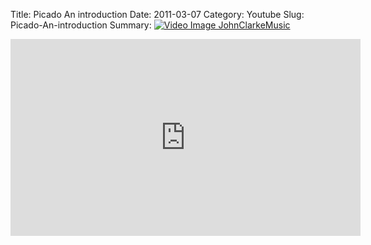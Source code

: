 Title: Picado An introduction
Date: 2011-03-07
Category: Youtube
Slug: Picado-An-introduction
Summary: <a href="/Picado-An-introduction.html"><img src="https://i.ytimg.com/vi/cxHCtNcuFQg/hqdefault.jpg" alt="Video Image JohnClarkeMusic"></a>

<iframe width="560" height="315" src="https://www.youtube.com/embed/cxHCtNcuFQg" title="YouTube video player" frameborder="0" allow="accelerometer; autoplay; clipboard-write; encrypted-media; gyroscope; picture-in-picture" allowfullscreen></iframe>

